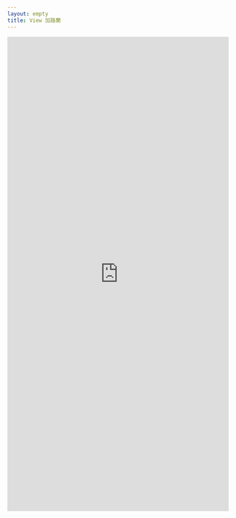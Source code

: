 ```yaml
---
layout: empty
title: View 加路蘭
---
```

<iframe width="100%" height="1080" src="https://www.youtube.com/embed/AKl3F6cAY2Q" title="YouTube video player" frameborder="0" allow="accelerometer; autoplay; clipboard-write; encrypted-media; gyroscope; picture-in-picture; web-share" referrerpolicy="strict-origin-when-cross-origin" allowfullscreen></iframe>